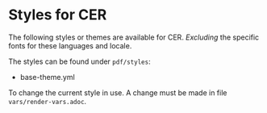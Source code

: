
# Styles for CER

The following styles or themes are available for CER.
*Excluding* the specific fonts for these languages and locale.

The styles can be found under `pdf/styles`:

* base-theme.yml

To change the current style in use.
A change must be made in file `vars/render-vars.adoc`.
